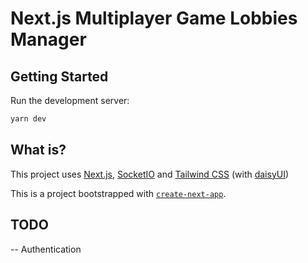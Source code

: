 # Next.js Multiplayer Game Lobbies Manager

## Getting Started

Run the development server:

```bash
yarn dev
```

## What is?

This project uses [Next.js](https://nextjs.org/), [SocketIO](https://socket.io/) and [Tailwind CSS](https://tailwindcss.com/) (with [daisyUI](https://daisyui.com))

This is a  project bootstrapped with [`create-next-app`](https://github.com/vercel/next.js/tree/canary/packages/create-next-app).


## TODO

-- Authentication